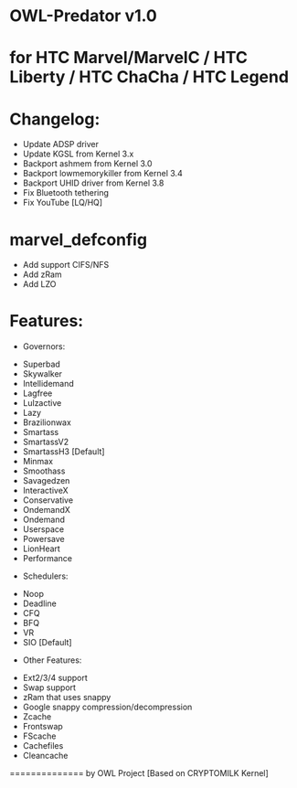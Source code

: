 OWL-Predator v1.0
==============


for HTC Marvel/MarvelC / HTC Liberty / HTC ChaCha / HTC Legend
==============================================================

Changelog:
===========
- Update ADSP driver
- Update KGSL from Kernel 3.x
- Backport ashmem from Kernel 3.0
- Backport lowmemorykiller from Kernel 3.4
- Backport UHID driver from Kernel 3.8
- Fix Bluetooth tethering
- Fix YouTube [LQ/HQ]

marvel_defconfig
===========
- Add support CIFS/NFS
- Add zRam
- Add LZO


Features:
==========

* Governors:
- Superbad
- Skywalker
- Intellidemand
- Lagfree
- Lulzactive
- Lazy
- Brazilionwax
- Smartass
- SmartassV2
- SmartassH3 [Default]
- Minmax
- Smoothass
- Savagedzen
- InteractiveX
- Conservative
- OndemandX
- Ondemand
- Userspace
- Powersave
- LionHeart
- Performance


* Schedulers:
- Noop
- Deadline
- CFQ
- BFQ
- VR
- SIO [Default]

* Other Features:
- Ext2/3/4 support
- Swap support
- zRam that uses snappy
- Google snappy compression/decompression
- Zcache
- Frontswap
- FScache
- Cachefiles
- Cleancache

==============
                                                by OWL Project [Based on CRYPTOMILK Kernel]
